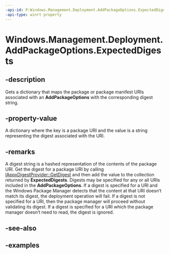 ```yaml
---
-api-id: P:Windows.Management.Deployment.AddPackageOptions.ExpectedDigests
-api-type: winrt property
---
```


# Windows.Management.Deployment.AddPackageOptions.ExpectedDigests

<!--
public System.Collections.Generic.IDictionary<System.Uri,string> ExpectedDigests { get; }
-->


## -description

Gets a dictionary that maps the package or package manifest URIs associated with an **AddPackageOptions** with the corresponding digest string.

## -property-value

A dictionary where the key is a package URI and the value is a string representing the digest associated with the URI.

## -remarks

A digest string is a hashed representation of the contents of the package URI. Get the digest for a package URI by calling [IAppxDigestProvider::GetDigest](/windows/win32/api/appxpackaging/nf-appxpackaging-iappxdigestprovider-getdigest.md) and then add the value to the collection returned by **ExpectedDigests**. Digests may be specified for any or all URIs included in the **AddPackageOptions**.  If a digest is specified for a URI and the Windows Package Manager detects that the content at that URI doesn’t match its digest, the deployment operation will fail.  If a digest is not specified for a URI, then the package manager will proceed without validating its digest.  If a digest is specified for a URI which the package manager doesn’t need to read, the digest is ignored. 

## -see-also

## -examples


